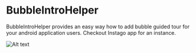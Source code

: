 BubbleIntroHelper
=================

BubbleIntroHelper provides an easy way how to add bubble guided tour for your android application users. Checkout Instago app for an instance.

![Alt text](https://drive.google.com/uc?export=download&id=0B4jPPQOZ8N-MWHlwRzdYV1llR3c)
